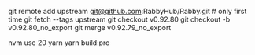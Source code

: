 git remote add upstream git@github.com:RabbyHub/Rabby.git # only first time
git fetch --tags upstream
git checkout v0.92.80
git checkout -b v0.92.80_no_export
git merge v0.92.79_no_export

nvm use 20
yarn
yarn build:pro
